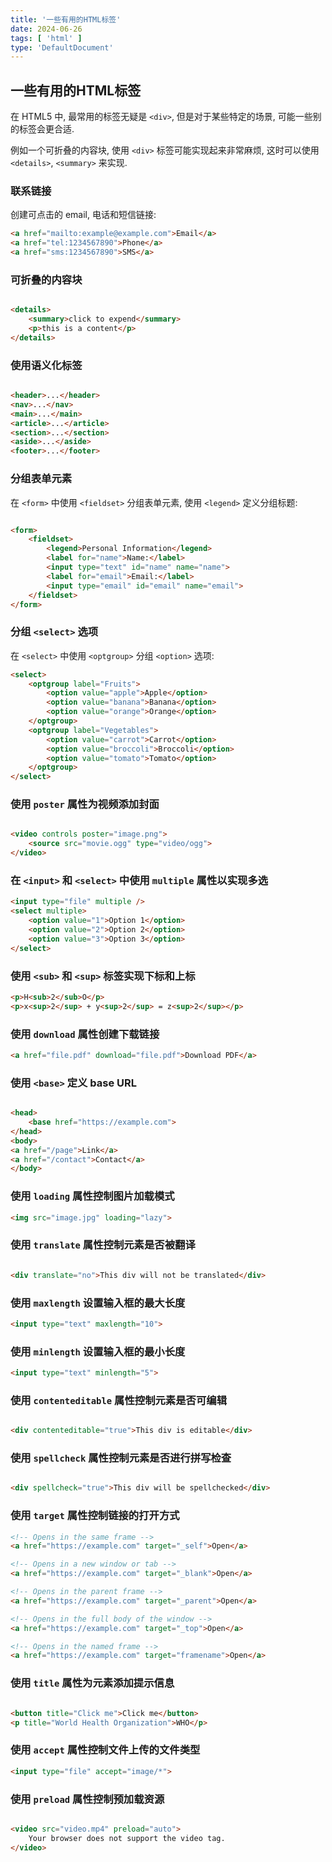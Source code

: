 ```yaml
---
title: '一些有用的HTML标签'
date: 2024-06-26
tags: [ 'html' ]
type: 'DefaultDocument'
---
```


## 一些有用的HTML标签

在 HTML5 中, 最常用的标签无疑是 `<div>`, 但是对于某些特定的场景, 可能一些别的标签会更合适.

例如一个可折叠的内容块, 使用 `<div>` 标签可能实现起来非常麻烦, 这时可以使用 `<details>`, `<summary>` 来实现.

### 联系链接

创建可点击的 email, 电话和短信链接:

```html
<a href="mailto:example@example.com">Email</a>
<a href="tel:1234567890">Phone</a>
<a href="sms:1234567890">SMS</a>
```

### 可折叠的内容块

```html

<details>
    <summary>click to expend</summary>
    <p>this is a content</p>
</details>
```

### 使用语义化标签

```html

<header>...</header>
<nav>...</nav>
<main>...</main>
<article>...</article>
<section>...</section>
<aside>...</aside>
<footer>...</footer>
```

### 分组表单元素

在 `<form>` 中使用 `<fieldset>` 分组表单元素, 使用 `<legend>` 定义分组标题:

```html

<form>
    <fieldset>
        <legend>Personal Information</legend>
        <label for="name">Name:</label>
        <input type="text" id="name" name="name">
        <label for="email">Email:</label>
        <input type="email" id="email" name="email">
    </fieldset>
</form>
```

### 分组 `<select>` 选项

在 `<select>` 中使用 `<optgroup>` 分组 `<option>` 选项:

```html
<select>
    <optgroup label="Fruits">
        <option value="apple">Apple</option>
        <option value="banana">Banana</option>
        <option value="orange">Orange</option>
    </optgroup>
    <optgroup label="Vegetables">
        <option value="carrot">Carrot</option>
        <option value="broccoli">Broccoli</option>
        <option value="tomato">Tomato</option>
    </optgroup>
</select>
```

### 使用 `poster` 属性为视频添加封面

```html

<video controls poster="image.png">
    <source src="movie.ogg" type="video/ogg">
</video>
```

### 在 `<input>` 和 `<select>` 中使用 `multiple` 属性以实现多选

```html
<input type="file" multiple />
<select multiple>
    <option value="1">Option 1</option>
    <option value="2">Option 2</option>
    <option value="3">Option 3</option>
</select>
```

### 使用 `<sub>` 和 `<sup>` 标签实现下标和上标

```html
<p>H<sub>2</sub>O</p>
<p>x<sup>2</sup> + y<sup>2</sup> = z<sup>2</sup></p>
```

### 使用 `download` 属性创建下载链接

```html
<a href="file.pdf" download="file.pdf">Download PDF</a>
```

### 使用 `<base>` 定义 base URL

```html

<head>
    <base href="https://example.com">
</head>
<body>
<a href="/page">Link</a>
<a href="/contact">Contact</a>
</body>
```

### 使用 `loading` 属性控制图片加载模式

```html
<img src="image.jpg" loading="lazy">
```

### 使用 `translate` 属性控制元素是否被翻译

```html

<div translate="no">This div will not be translated</div>
```

### 使用 `maxlength` 设置输入框的最大长度

```html
<input type="text" maxlength="10">
```

### 使用 `minlength` 设置输入框的最小长度

```html
<input type="text" minlength="5">
```

### 使用 `contenteditable` 属性控制元素是否可编辑

```html

<div contenteditable="true">This div is editable</div>
```

### 使用 `spellcheck` 属性控制元素是否进行拼写检查

```html

<div spellcheck="true">This div will be spellchecked</div>
```

### 使用 `target` 属性控制链接的打开方式

```html
<!-- Opens in the same frame -->
<a href="https://example.com" target="_self">Open</a>

<!-- Opens in a new window or tab -->
<a href="https://example.com" target="_blank">Open</a>

<!-- Opens in the parent frame -->
<a href="https://example.com" target="_parent">Open</a>

<!-- Opens in the full body of the window -->
<a href="https://example.com" target="_top">Open</a>

<!-- Opens in the named frame -->
<a href="https://example.com" target="framename">Open</a>
```

### 使用 `title` 属性为元素添加提示信息

```html

<button title="Click me">Click me</button>
<p title="World Health Organization">WHO</p>
```

### 使用 `accept` 属性控制文件上传的文件类型

```html
<input type="file" accept="image/*">
```

### 使用 `preload` 属性控制预加载资源

```html

<video src="video.mp4" preload="auto">
    Your browser does not support the video tag.
</video>
```
